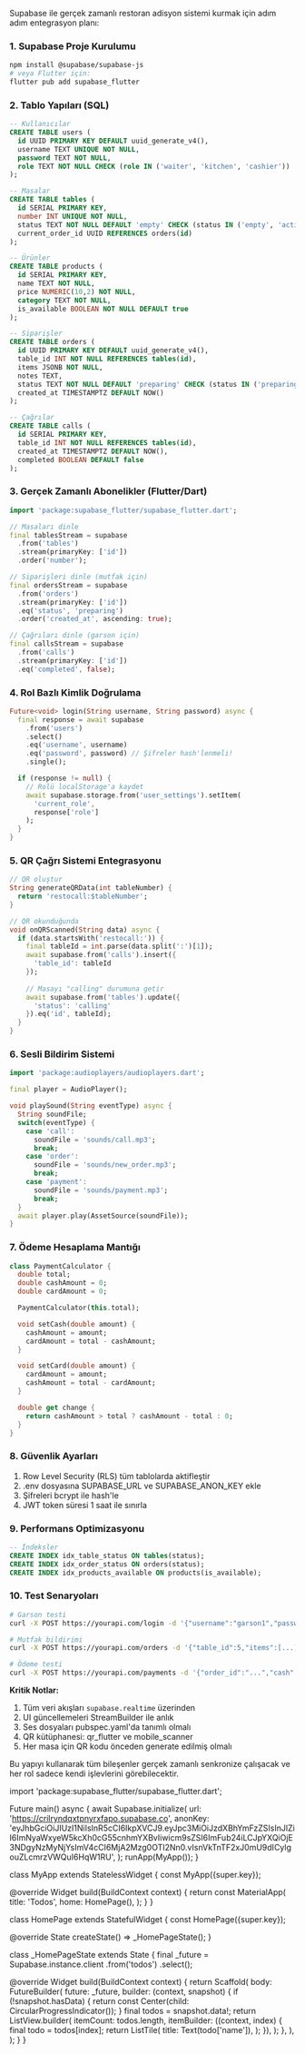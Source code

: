 Supabase ile gerçek zamanlı restoran adisyon sistemi kurmak için adım adım entegrasyon planı:

### 1. Supabase Proje Kurulumu
```bash
npm install @supabase/supabase-js
# veya Flutter için:
flutter pub add supabase_flutter
```

### 2. Tablo Yapıları (SQL)
```sql
-- Kullanıcılar
CREATE TABLE users (
  id UUID PRIMARY KEY DEFAULT uuid_generate_v4(),
  username TEXT UNIQUE NOT NULL,
  password TEXT NOT NULL,
  role TEXT NOT NULL CHECK (role IN ('waiter', 'kitchen', 'cashier'))
);

-- Masalar
CREATE TABLE tables (
  id SERIAL PRIMARY KEY,
  number INT UNIQUE NOT NULL,
  status TEXT NOT NULL DEFAULT 'empty' CHECK (status IN ('empty', 'active', 'ready', 'calling')),
  current_order_id UUID REFERENCES orders(id)
);

-- Ürünler
CREATE TABLE products (
  id SERIAL PRIMARY KEY,
  name TEXT NOT NULL,
  price NUMERIC(10,2) NOT NULL,
  category TEXT NOT NULL,
  is_available BOOLEAN NOT NULL DEFAULT true
);

-- Siparişler
CREATE TABLE orders (
  id UUID PRIMARY KEY DEFAULT uuid_generate_v4(),
  table_id INT NOT NULL REFERENCES tables(id),
  items JSONB NOT NULL,
  notes TEXT,
  status TEXT NOT NULL DEFAULT 'preparing' CHECK (status IN ('preparing', 'ready', 'delivered')),
  created_at TIMESTAMPTZ DEFAULT NOW()
);

-- Çağrılar
CREATE TABLE calls (
  id SERIAL PRIMARY KEY,
  table_id INT NOT NULL REFERENCES tables(id),
  created_at TIMESTAMPTZ DEFAULT NOW(),
  completed BOOLEAN DEFAULT false
);
```

### 3. Gerçek Zamanlı Abonelikler (Flutter/Dart)
```dart
import 'package:supabase_flutter/supabase_flutter.dart';

// Masaları dinle
final tablesStream = supabase
  .from('tables')
  .stream(primaryKey: ['id'])
  .order('number');

// Siparişleri dinle (mutfak için)
final ordersStream = supabase
  .from('orders')
  .stream(primaryKey: ['id'])
  .eq('status', 'preparing')
  .order('created_at', ascending: true);

// Çağrıları dinle (garson için)
final callsStream = supabase
  .from('calls')
  .stream(primaryKey: ['id'])
  .eq('completed', false);
```

### 4. Rol Bazlı Kimlik Doğrulama
```dart
Future<void> login(String username, String password) async {
  final response = await supabase
    .from('users')
    .select()
    .eq('username', username)
    .eq('password', password) // Şifreler hash'lenmeli!
    .single();

  if (response != null) {
    // Rolü localStorage'a kaydet
    await supabase.storage.from('user_settings').setItem(
      'current_role', 
      response['role']
    );
  }
}
```

### 5. QR Çağrı Sistemi Entegrasyonu
```dart
// QR oluştur
String generateQRData(int tableNumber) {
  return 'restocall:$tableNumber';
}

// QR okunduğunda
void onQRScanned(String data) async {
  if (data.startsWith('restocall:')) {
    final tableId = int.parse(data.split(':')[1]);
    await supabase.from('calls').insert({
      'table_id': tableId
    });
    
    // Masayı "calling" durumuna getir
    await supabase.from('tables').update({
      'status': 'calling'
    }).eq('id', tableId);
  }
}
```

### 6. Sesli Bildirim Sistemi
```dart
import 'package:audioplayers/audioplayers.dart';

final player = AudioPlayer();

void playSound(String eventType) async {
  String soundFile;
  switch(eventType) {
    case 'call':
      soundFile = 'sounds/call.mp3';
      break;
    case 'order':
      soundFile = 'sounds/new_order.mp3';
      break;
    case 'payment':
      soundFile = 'sounds/payment.mp3';
      break;
  }
  await player.play(AssetSource(soundFile));
}
```

### 7. Ödeme Hesaplama Mantığı
```dart
class PaymentCalculator {
  double total;
  double cashAmount = 0;
  double cardAmount = 0;

  PaymentCalculator(this.total);

  void setCash(double amount) {
    cashAmount = amount;
    cardAmount = total - cashAmount;
  }

  void setCard(double amount) {
    cardAmount = amount;
    cashAmount = total - cardAmount;
  }

  double get change {
    return cashAmount > total ? cashAmount - total : 0;
  }
}
```

### 8. Güvenlik Ayarları
1. Row Level Security (RLS) tüm tablolarda aktifleştir
2. .env dosyasına SUPABASE_URL ve SUPABASE_ANON_KEY ekle
3. Şifreleri bcrypt ile hash'le
4. JWT token süresi 1 saat ile sınırla

### 9. Performans Optimizasyonu
```sql
-- İndeksler
CREATE INDEX idx_table_status ON tables(status);
CREATE INDEX idx_order_status ON orders(status);
CREATE INDEX idx_products_available ON products(is_available);
```

### 10. Test Senaryoları
```bash
# Garson testi
curl -X POST https://yourapi.com/login -d '{"username":"garson1","password":"garson1"}'

# Mutfak bildirimi
curl -X POST https://yourapi.com/orders -d '{"table_id":5,"items":[...]}'

# Ödeme testi
curl -X POST https://yourapi.com/payments -d '{"order_id":"...","cash":100,"card":50}'
```

**Kritik Notlar:**
1. Tüm veri akışları `supabase.realtime` üzerinden
2. UI güncellemeleri StreamBuilder ile anlık
3. Ses dosyaları pubspec.yaml'da tanımlı olmalı
4. QR kütüphanesi: qr_flutter ve mobile_scanner
5. Her masa için QR kodu önceden generate edilmiş olmalı

Bu yapıyı kullanarak tüm bileşenler gerçek zamanlı senkronize çalışacak ve her rol sadece kendi işlevlerini görebilecektir.

import 'package:supabase_flutter/supabase_flutter.dart';

Future<void> main() async {
  await Supabase.initialize(
    url: 'https://crilryndqxtpnyrxfapo.supabase.co',
    anonKey: 'eyJhbGciOiJIUzI1NiIsInR5cCI6IkpXVCJ9.eyJpc3MiOiJzdXBhYmFzZSIsInJlZiI6ImNyaWxyeW5kcXh0cG55cnhmYXBvIiwicm9sZSI6ImFub24iLCJpYXQiOjE3NDgyNzMyNjYsImV4cCI6MjA2Mzg0OTI2Nn0.vIsnVkTnTF2xJ0mU9dICylgouZLcmrzVWQuI6HqW1RU',
  );
  runApp(MyApp());
}
        
        
class MyApp extends StatelessWidget {
  const MyApp({super.key});

  @override
  Widget build(BuildContext context) {
    return const MaterialApp(
      title: 'Todos',
      home: HomePage(),
    );
  }
}

class HomePage extends StatefulWidget {
  const HomePage({super.key});

  @override
  State<HomePage> createState() => _HomePageState();
}

class _HomePageState extends State<HomePage> {
  final _future = Supabase.instance.client
      .from('todos')
      .select();

  @override
  Widget build(BuildContext context) {
    return Scaffold(
      body: FutureBuilder(
        future: _future,
        builder: (context, snapshot) {
          if (!snapshot.hasData) {
            return const Center(child: CircularProgressIndicator());
          }
          final todos = snapshot.data!;
          return ListView.builder(
            itemCount: todos.length,
            itemBuilder: ((context, index) {
              final todo = todos[index];
              return ListTile(
                title: Text(todo['name']),
              );
            }),
          );
        },
      ),
    );
  }
}

